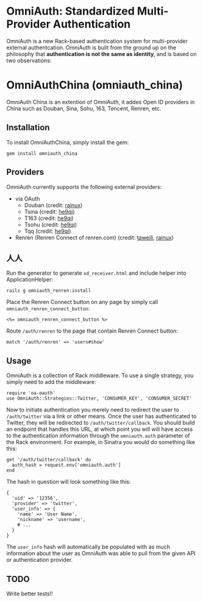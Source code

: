 # OmniAuth: Standardized Multi-Provider Authentication

OmniAuth is a new Rack-based authentication system for multi-provider external authentcation. OmniAuth is built from the ground up on the philosophy that **authentication is not the same as identity**, and is based on two observations:

# OmniAuthChina (omniauth_china) 

OmniAuth China is an extention of OmniAuth, it addes Open ID providers in China such as Douban, Sina, Sohu, 163, Tencent, Renren, etc.

## Installation

To install OmniAuthChina, simply install the gem:

    gem install omniauth_china
    
## Providers

OmniAuth currently supports the following external providers:

* via OAuth
  * Douban (credit: [rainux](http://github.com/rainux))
  * Tsina (credit: [he9qi](http://github.com/he9qi))
  * T163 (credit: [he9qi](http://github.com/he9qi))
  * Tsohu (credit: [he9qi](http://github.com/he9qi))
  * Tqq (credit: [he9qi](http://github.com/he9qi))
* Renren (Renren Connect of renren.com) (credit: [taweili](http://github.com/taweili), [rainux](http://github.com/rainux))

## 人人

Run the generator to generate `xd_receiver.html` and include helper into ApplicationHelper:

    rails g omniauth_renren:install

Place the Renren Connect button on any page by simply call `omniauth_renren_connect_button`:

    <%= omniauth_renren_connect_button %>

Route `/auth/renren` to the page that contain Renren Connect button:

    match '/auth/renren' => 'users#show'

## Usage

OmniAuth is a collection of Rack middleware. To use a single strategy, you simply need to add the middleware:

    require 'oa-oauth'
    use OmniAuth::Strategies::Twitter, 'CONSUMER_KEY', 'CONSUMER_SECRET'
    
Now to initiate authentication you merely need to redirect the user to `/auth/twitter` via a link or other means. Once the user has authenticated to Twitter, they will be redirected to `/auth/twitter/callback`. You should build an endpoint that handles this URL, at which point you will will have access to the authentication information through the `omniauth.auth` parameter of the Rack environment. For example, in Sinatra you would do something like this:

    get '/auth/twitter/callback' do
      auth_hash = request.env['omniauth.auth']
    end
    
The hash in question will look something like this:

    {
      'uid' => '12356',
      'provider' => 'twitter',
      'user_info' => {
        'name' => 'User Name',
        'nickname' => 'username',
        # ...
      }
    }
    
The `user_info` hash will automatically be populated with as much information about the user as OmniAuth was able to pull from the given API or authentication provider.

## TODO

Write better tests!!